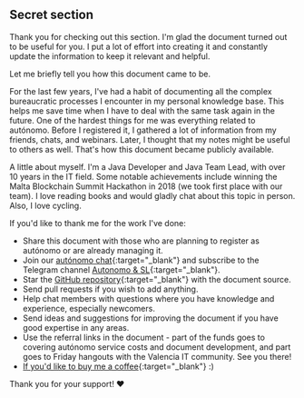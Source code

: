 ## Secret section

Thank you for checking out this section. I'm glad the document turned out to be useful for you. I put a lot of effort
into creating it and constantly update the information to keep it relevant and helpful.

Let me briefly tell you how this document came to be.

For the last few years, I've had a habit of documenting all the complex bureaucratic processes I encounter in my
personal knowledge base. This helps me save time when I have to deal with the same task again in the future. One of the
hardest things for me was everything related to autónomo. Before I registered it, I gathered a lot of information from
my friends, chats, and webinars.
Later, I thought that my notes might be useful to others as well. That's how this document became publicly available.

A little about myself. I'm a Java Developer and Java Team Lead, with over 10 years in the IT field. Some notable
achievements include winning the Malta Blockchain Summit Hackathon in 2018 (we took first place with our team). I love
reading books and would gladly chat about this topic in person. Also, I love cycling.

If you'd like to thank me for the work I've done:

- Share this document with those who are planning to register as autónomo or are already managing it.
- Join our [autónomo chat](https://bit.ly/it-autonomos-spain-eng){:target="_blank"} and subscribe to the Telegram channel
  [Autonomo & SL](https://bit.ly/autonomo-and-sl-channel){:target="_blank"}.
- Star the [GitHub repository](https://bit.ly/it-autonomos-github){:target="_blank"} with the document source.
- Send pull requests if you wish to add anything.
- Help chat members with questions where you have knowledge and experience, especially newcomers.
- Send ideas and suggestions for improving the document if you have good expertise in any areas.
- Use the referral links in the document - part of the funds goes to covering autónomo service costs and document
  development, and part goes to Friday hangouts with the Valencia IT community. See you there!
- [If you'd like to buy me a coffee](https://bit.ly/buy-coffee-v112263){:target="_blank"} :)

Thank you for your support! ❤️
